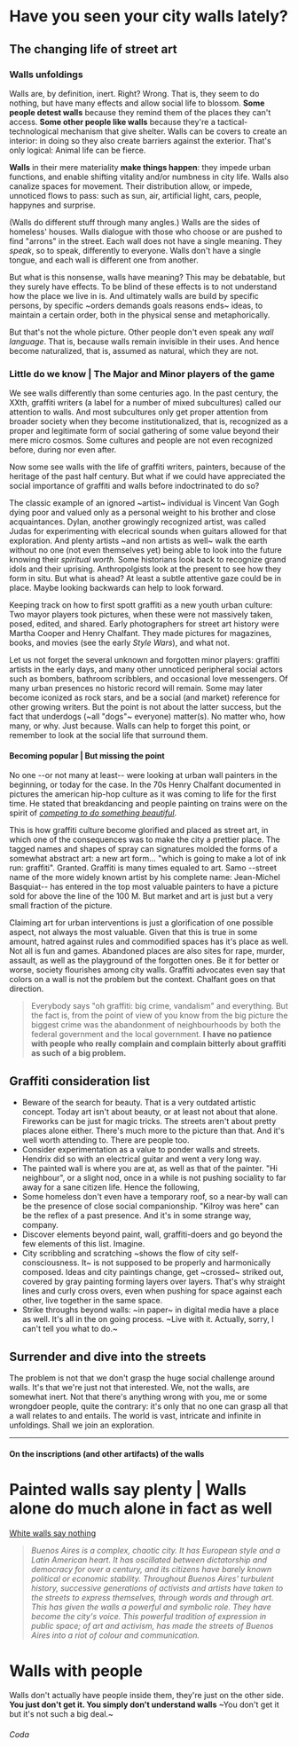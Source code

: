 # Have you seen your city walls lately?
## The changing life of street art

### Walls unfoldings
Walls are, by definition, inert. Right? Wrong. That is, they seem to do nothing, but have many effects and allow social life to blossom. **Some people detest walls** because they remind them of the places they can't access. **Some other people like walls** because they're a tactical-technological mechanism that give shelter. Walls can be covers to create an interior: in doing so they also create barriers against the exterior. That's only logical: Animal life can be fierce. 

**Walls** in their mere materiality **make things happen**: they impede urban functions, and enable shifting vitality and/or numbness in city life. Walls also canalize spaces for movement. Their distribution allow, or impede, unnoticed flows to pass: such as sun, air, artificial light, cars, people, happynes and surprise.

(Walls do different stuff through many angles.) Walls are the sides of homeless' houses. Walls dialogue with those who choose or are pushed to find "arrons" in the street. Each wall does not have a single meaning. They  _speak_, so to speak, differently to everyone. Walls don't have a single tongue, and each wall is different one from another. 

But what is this nonsense, walls have meaning? This may be debatable, but they surely have effects. To be blind of these effects is to not understand how the place we live in is. And ultimately walls are build by specific persons, by specific ~orders demands goals reasons ends~ ideas, to maintain a certain order, both in the physical sense and metaphorically.

But that's not the whole picture. Other people don't even speak any _wall language_. That is, because walls remain invisible in their uses. And hence become naturalized, that is, assumed as natural, which they are not.

### Little do we know | The Major and Minor players of the game

We see walls differently than some centuries ago. In the past century, the XXth, graffiti writers (a label for a number of mixed subcultures) called our attention to walls. And most subcultures only get proper attention from broader society when they become institutionalized, that is, recognized as a proper and legitimate form of social gathering of some value beyond their mere micro cosmos. Some cultures and people are not even recognized before, during nor even after.

Now some see walls with the life of graffiti writers, painters, because of the heritage of the past half century. But what if we could have appreciated the social importance of graffiti and walls before indoctrinated to do so? 

The classic example of an ignored ~artist~ individual is Vincent Van Gogh dying poor and valued only as a personal weight to his brother and close acquaintances. Dylan, another growingly recognized artist, was called Judas for experimenting with elecrical sounds when guitars allowed for that exploration. And plenty artists ~and non artists as well~ walk the earth without no one (not even themselves yet) being able to look into the future knowing their _spiritual worth_. Some historians look back to recognize grand idols and their uprising. Anthropolgists look at the present to see how they form in situ. But what is ahead? At least a subtle attentive gaze could be in place. Maybe looking backwards can help to look forward.

Keeping track on how to first spott graffiti as a new youth urban culture: Two mayor players took pictures, when these were not massively taken, posed, edited, and shared. Early photographers for street art history were Martha Cooper and Henry Chalfant. They made pictures for magazines, books, and movies (see the early _Style Wars_), and what not.

Let us not forget the several unknown and forgotten minor players: graffiti artists in the early days, and many other unnoticed peripheral social actors such as bombers, bathroom scribblers, and occasional love messengers. Of many urban presences no historic record will remain. Some may later become iconized as rock stars, and be a social (and market) reference for other growing writers. But the point is not about the latter success, but the fact that underdogs (~all "dogs"~ everyone) matter(s). No matter who, how many, or why. Just because. Walls can help to forget this point, or remember to look at the social life that surround them. 

#### Becoming popular | But missing the point

No one --or not many at least-- were looking at urban wall painters in the beginning, or today for the case. In the 70s Henry Chalfant documented in pictures the american hip-hop culture as it was coming to life for the first time. He stated that breakdancing and people painting on trains were on the spirit of [_competing to do something beautiful_](http://tinyurl.com/z3m95zz). 

This is how graffiti culture become glorified and placed as street art, in which one of the consequences was to make the city a prettier place. The tagged names and shapes of spray can signatures molded the forms of a somewhat abstract art: a new art form... "which is going to make a lot of ink run: graffiti". Granted. Graffiti is many times equaled to art. Samo --street name of the more widely known artist by his complete name: Jean-Michel Basquiat-- has entered in the top most valuable painters to have a picture sold for above the line of the 100 M. But market and art is just but a very small fraction of the picture. 

Claiming art for urban interventions is just a glorification of one possible aspect, not always the most valuable. Given that this is true in some amount, hatred against rules and commodified spaces has it's place as well. Not all is fun and games. Abandoned places are also sites for rape, murder, assault, as well as the playground of the forgotten ones. Be it for better or worse, society flourishes among city walls. Graffiti advocates even say that colors on a wall is not the problem but the context. Chalfant goes on that direction.

> Everybody says "oh graffiti: big crime, vandalism" and everything. But the fact is, from the point of view of you know from the big picture the biggest crime was the abandonment of neighbourhoods by both the federal government and the local government. **I have no patience with people who really complain and complain bitterly about graffiti as such of a big problem.** 

## Graffiti consideration list
- Beware of the search for beauty. That is a very outdated artistic concept. Today art isn't about beauty, or at least not about that alone. Fireworks can be just for magic tricks. The streets aren't about pretty places alone either. There's much more to the picture than that. And it's well worth attending to. There are people too.
- Consider experimentation as a value to ponder walls and streets. Hendrix did so with an electrical guitar and went a very long way. 
- The painted wall is where you are at, as well as that of the painter. "Hi neighbour", or a slight nod, once in a while is not pushing sociality to far away for a sane citizen life. Hence the following,
- Some homeless don't even have a temporary roof, so a near-by wall can be the presence of close social companionship. "Kilroy was here" can be the reflex of a past presence. And it's in some strange way, company.
- Discover elements beyond paint, wall, graffiti-doers and go beyond the few elements of this list. Imagine.
- City scribbling and scratching ~shows the flow of city self-consciousness. It~ is not supposed to be properly and harmonically composed. Ideas and city paintings change, get ~crossed~ striked out, covered by gray painting forming layers over layers. That's why straight lines and curly cross overs, even when pushing for space against each other, live together in the same space. 
- Strike throughs beyond walls: ~in paper~ in digital media have a place as well. It's all in the on going process. ~Live with it. Actually, sorry, I can't tell you what to do.~

## Surrender and dive into the streets

The problem is not that we don't grasp the huge social challenge around walls. It's that we're just not that interested. We, not the walls, are somewhat inert. Not that there's anything wrong with you, me or some wrongdoer people, quite the contrary: it's only that no one can grasp all that a wall relates to and entails. The world is vast, intricate and infinite in unfoldings. Shall we join an exploration.

___
#### On the inscriptions (and other artifacts) of the walls
# Painted walls say plenty | Walls alone do much alone in fact as well
[White walls say nothing](http://www.imdb.com/title/tt3254710/plotsummary?ref_=tt_ov_pl)
> _Buenos Aires is a complex, chaotic city. It has European style and a Latin American heart. It has oscillated between dictatorship and democracy for over a century, and its citizens have barely known political or economic stability. Throughout Buenos Aires' turbulent history, successive generations of activists and artists have taken to the streets to express themselves, through words and through art. This has given the walls a powerful and symbolic role. They have become the city's voice. This powerful tradition of expression in public space; of art and activism, has made the streets of Buenos Aires into a riot of colour and communication._
# Walls with people
Walls don't actually have people inside them, they're just on the other side. **You just don't get it. You simply don't understand walls** ~You don't get it but it's not such a big deal.~ 
###### Coda
